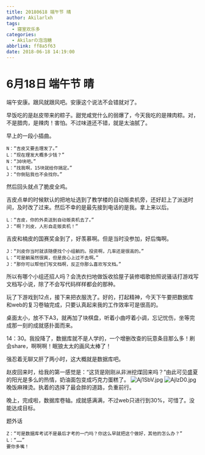```yaml
---
title: 20180618 端午节 晴
author: Akilarlxh
tags:
  - 寝室欢乐多
categories:
  - Akilarの泡泡糖
abbrlink: ff8a5f63
date: 2018-06-18 14:19:00
---
```

# 6月18日 端午节 晴
 
端午安康。跟风就跟风吧。安康这个说法不会错就对了。

早饭吃的是赵皮带来的粽子。甜党咸党什么的弱爆了，今天我吃的是辣肉粽。对，不是腊肉，是辣肉！害怕。不过味道还不错，就是太油腻了。

早上的一段小插曲。
```
N：“吉皮又要去理发了。”
L：“现在理发大概多少钱？”
N：“30块吧。”
L：“找我啊，15块就给你搞定。”
J：“你倒贴我也不会找你。”
```
然后回头就点了脆皮全鸡。

吉皮点单的时候默认的把地址选到了教学楼的自动贩卖机旁，还好赶上了派送时间，及时改了过来。然后不幸的是最先接到电话的是我。拿上来以后。
```
L：“吉皮，你的外卖送到自动贩卖机去了。”
J：“啊？刘皮，人形自走贩卖机！”
```
吉皮和楠皮的国赛奖金到了，好羡慕啊。但是当时没参加，好后悔啊。
```
J：“刘皮你当时就该随便找个小组躺的。投资啊，几率还是很高的。”
L：“可是躺虽然很爽，但是良心上过不去啊。”
J：“那你可以帮他们写文档啊，反正你那么喜欢写文档。”
```
所以有哪个小组还招人吗？会洗衣扫地做饭收拾屋子装修唱歌拍照说骚话打游戏写文档写小说，除了不会写代码样样都会的那种。

玩了下游戏到12点，接下来把衣服洗了。好的，打起精神，今天下午要把数据库和web的复习卷轴完成，只要认真起来我的工作效率可是很高的。

桌面太小，放不下A3，就再加了块棋盘，听着小曲哼着小调，忘记忧伤，坐等完成那一刻的成就感扑面而来。

14：30。我投降了，数据库就不是人学的，一个增删改查的玩意条目那么多！刷会share，啊啊啊！眠狼太太的画风太棒了！

强忍着无聊又肝了两小时，这大概就是数据库吧。

赵皮回来时，给我的第一感觉是：“这货是刚刚从非洲挖煤回来吗？”由此可见盛夏的阳光是多么的热情，奶油面包变成巧克力蛋糕了。
![Aj1SbV.jpg](https://s2.ax1x.com/2019/04/15/Aj1SbV.jpg)
![AjlzD0.jpg](https://s2.ax1x.com/2019/04/15/AjlzD0.jpg)
晚饭麻辣烫。执着的选择了最会胖的道路，负重前行。

晚上，完成啦，数据库卷轴。成就感满满，不过web只进行到30%，可惜了。没能达成目标。

题外话
```
Z：“可是数据库考试不是最后才考的一门吗？你这么早就把这个做好，其他的怎么办？”
L：“……”
要你多嘴！
```